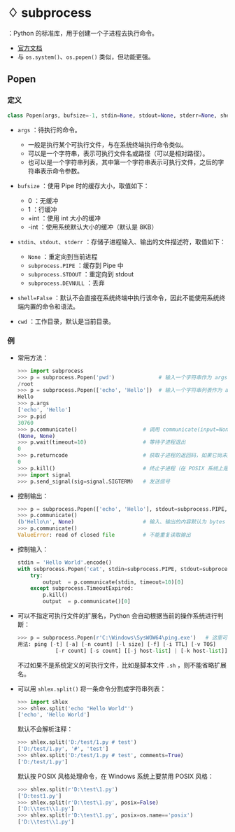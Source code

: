 # ♢ subprocess

：Python 的标准库，用于创建一个子进程去执行命令。
- [官方文档](https://docs.python.org/3/library/subprocess.html)
- 与 `os.system()`、`os.popen()` 类似，但功能更强。

## Popen

### 定义

```py
class Popen(args, bufsize=-1, stdin=None, stdout=None, stderr=None, shell=False, cwd=None, ...)
```
- `args` ：待执行的命令。
  - 一般是执行某个可执行文件，与在系统终端执行命令类似。
  - 可以是一个字符串，表示可执行文件名或路径（可以是相对路径）。
  - 也可以是一个字符串列表，其中第一个字符串表示可执行文件，之后的字符串表示命令参数。

- `bufsize` ：使用 Pipe 时的缓存大小，取值如下：
  - 0 ：无缓冲
  - 1 ：行缓冲
  - +int ：使用 int 大小的缓冲
  - -int ：使用系统默认大小的缓冲（默认是 8KB）

- `stdin`、`stdout`、`stderr` ：存储子进程输入、输出的文件描述符，取值如下：
  - `None` ：重定向到当前进程
  - `subprocess.PIPE` ：缓存到 Pipe 中
  - `subprocess.STDOUT` ：重定向到 stdout
  - `subprocess.DEVNULL` ：丢弃

- `shell=False` ：默认不会直接在系统终端中执行该命令，因此不能使用系统终端内置的命令和语法。
- `cwd` ：工作目录，默认是当前目录。

### 例

- 常用方法：
  ```py
  >>> import subprocess
  >>> p = subprocess.Popen('pwd')              # 输入一个字符串作为 args
  /root
  >>> p = subprocess.Popen(['echo', 'Hello'])  # 输入一个字符串列表作为 args
  Hello
  >>> p.args
  ['echo', 'Hello']
  >>> p.pid
  30760
  >>> p.communicate()                     # 调用 communicate(input=None, timeout=None) 会返回子进程的 (stdout, stderr)
  (None, None)
  >>> p.wait(timeout=10)                  # 等待子进程退出
  0
  >>> p.returncode                        # 获取子进程的返回码，如果它尚未退出则返回 None
  0
  >>> p.kill()                            # 终止子进程（在 POSIX 系统上是发送 SIGKILL 信号）
  >>> import signal
  >>> p.send_signal(sig=signal.SIGTERM)   # 发送信号
  ```

- 控制输出：
  ```py
  >>> p = subprocess.Popen(['echo', 'Hello'], stdout=subprocess.PIPE, stderr=subprocess.STDOUT)
  >>> p.communicate()
  (b'Hello\n', None)                      # 输入、输出的内容默认为 bytes 类型
  >>> p.communicate()
  ValueError: read of closed file         # 不能重复读取输出
  ```

- 控制输入：
  ```py
  stdin = 'Hello World'.encode()
  with subprocess.Popen('cat', stdin=subprocess.PIPE, stdout=subprocess.PIPE, stderr=subprocess.STDOUT) as p:
      try:
          output  = p.communicate(stdin, timeout=10)[0]
      except subprocess.TimeoutExpired:
          p.kill()
          output  = p.communicate()[0]
  ```


- 可以不指定可执行文件的扩展名，Python 会自动根据当前的操作系统进行判断：
  ```py
  >>> p = subprocess.Popen(r'C:\Windows\SysWOW64\ping.exe')   # 这里可以省略后缀 .exe
  用法: ping [-t] [-a] [-n count] [-l size] [-f] [-i TTL] [-v TOS]
              [-r count] [-s count] [[-j host-list] | [-k host-list]]
  ```
  不过如果不是系统定义的可执行文件，比如是脚本文件 `.sh` ，则不能省略扩展名。

- 可以用 `shlex.split()` 将一条命令分割成字符串列表：
  ```py
  >>> import shlex
  >>> shlex.split('echo "Hello World"')
  ['echo', 'Hello World']
  ```
  默认不会解析注释：
  ```py
  >>> shlex.split('D:/test/1.py # test')
  ['D:/test/1.py', '#', 'test']
  >>> shlex.split('D:/test/1.py # test', comments=True)
  ['D:/test/1.py']
  ```
  默认按 POSIX 风格处理命令，在 Windows 系统上要禁用 POSIX 风格：
  ```py
  >>> shlex.split(r'D:\test\1.py')
  ['D:test1.py']
  >>> shlex.split(r'D:\test\1.py', posix=False)
  ['D:\\test\\1.py']
  >>> shlex.split(r'D:\test\1.py', posix=os.name=='posix')
  ['D:\\test\\1.py']
  ```
